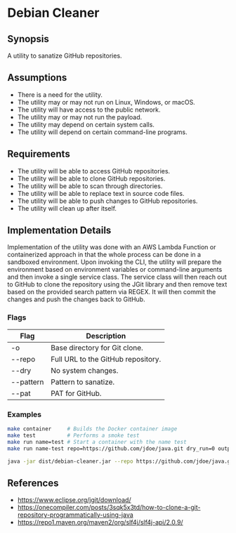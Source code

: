 # Debian Cleaner

## Synopsis
A utility to sanatize  GitHub repositories.

## Assumptions
* There is a need for the utility.
* The utility may or may not run on Linux, Windows, or macOS.
* The utility will have access to the public network.
* The utility may or may not run the payload.
* The utility may depend on certain system calls.
* The utility will depend on certain command-line programs.

## Requirements
* The utility will be able to access GitHub repositories.
* The utility will be able to clone GitHub repositories.
* The utility will be able to scan through directories.
* The utility will be able to replace text in source code files.
* The utility will be able to push changes to GitHub repositories.
* The utility will clean up after itself.

## Implementation Details
Implementation of the utility was done with an AWS Lambda Function or containerized approach in that the whole process can be done in a sandboxed environment.  Upon invoking the CLI, the utility will prepare the environment based on environment variables or command-line arguments and then invoke a single service class.  The service class will then reach out to GitHub to clone the repository using the JGit library and then remove text based on the provided search pattern via REGEX.  It will then commit the changes and push the changes back to GitHub.

### Flags
| Flag            | Description
| -- | -- |
| -o              | Base directory for Git clone.      |
| --repo          | Full URL to the GitHub repository. |
| --dry           | No system changes.                 |
| --pattern       | Pattern to sanatize.               |
| --pat           | PAT for GitHub.                    |

### Examples
```sh
make container     # Builds the Docker container image
make test          # Performs a smoke test
make run name=test # Start a container with the name test
make run name-test repo=https://github.com/jdoe/java.git dry_run=0 output_path=./output pattern=test123
```

```sh
java -jar dist/debian-cleaner.jar --repo https://github.com/jdoe/java.git --dry 0 123123123123123
```

## References
* https://www.eclipse.org/jgit/download/
* https://onecompiler.com/posts/3sqk5x3td/how-to-clone-a-git-repository-programmatically-using-java
* https://repo1.maven.org/maven2/org/slf4j/slf4j-api/2.0.9/
